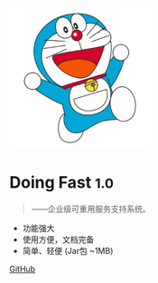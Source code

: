 <!-- 封面内容  -->

![logo](./images/logo.png)

# Doing Fast <small>1.0</small>

> ——企业级可重用服务支持系统。

- 功能强大
- 使用方便，文档完备
- 简单、轻便 (Jar包 ~1MB)

[GitHub](https://github.com/docsifyjs/docsify/)
